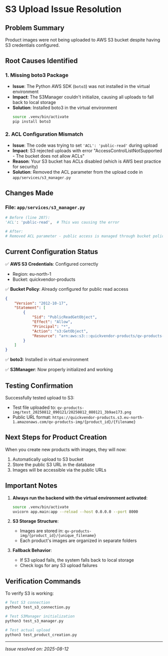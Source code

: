# S3 Upload Issue Resolution

## Problem Summary
Product images were not being uploaded to AWS S3 bucket despite having S3 credentials configured.

## Root Causes Identified

### 1. Missing boto3 Package
- **Issue**: The Python AWS SDK (`boto3`) was not installed in the virtual environment
- **Impact**: The S3Manager couldn't initialize, causing all uploads to fall back to local storage
- **Solution**: Installed boto3 in the virtual environment
  ```bash
  source .venv/bin/activate
  pip install boto3
  ```

### 2. ACL Configuration Mismatch
- **Issue**: The code was trying to set `'ACL': 'public-read'` during upload
- **Impact**: S3 rejected uploads with error "AccessControlListNotSupported - The bucket does not allow ACLs"
- **Reason**: Your S3 bucket has ACLs disabled (which is AWS best practice for security)
- **Solution**: Removed the ACL parameter from the upload code in `app/services/s3_manager.py`

## Changes Made

### File: `app/services/s3_manager.py`
```python
# Before (line 207):
'ACL': 'public-read',  # This was causing the error

# After:
# Removed ACL parameter - public access is managed through bucket policy instead
```

## Current Configuration Status

✅ **AWS S3 Credentials**: Configured correctly
- Region: eu-north-1
- Bucket: quickvendor-products

✅ **Bucket Policy**: Already configured for public read access
```json
{
    "Version": "2012-10-17",
    "Statement": [
        {
            "Sid": "PublicReadGetObject",
            "Effect": "Allow",
            "Principal": "*",
            "Action": "s3:GetObject",
            "Resource": "arn:aws:s3:::quickvendor-products/qv-products-img/*"
        }
    ]
}
```

✅ **boto3**: Installed in virtual environment

✅ **S3Manager**: Now properly initialized and working

## Testing Confirmation

Successfully tested upload to S3:
- Test file uploaded to: `qv-products-img/test_20250812_090121/20250812_080121_3b9ae173.png`
- Public URL format: `https://quickvendor-products.s3.eu-north-1.amazonaws.com/qv-products-img/{product_id}/{filename}`

## Next Steps for Product Creation

When you create new products with images, they will now:
1. Automatically upload to S3 bucket
2. Store the public S3 URL in the database
3. Images will be accessible via the public URLs

## Important Notes

1. **Always run the backend with the virtual environment activated**:
   ```bash
   source .venv/bin/activate
   uvicorn app.main:app --reload --host 0.0.0.0 --port 8000
   ```

2. **S3 Storage Structure**:
   - Images are stored in: `qv-products-img/{product_id}/{unique_filename}`
   - Each product's images are organized in separate folders

3. **Fallback Behavior**:
   - If S3 upload fails, the system falls back to local storage
   - Check logs for any S3 upload failures

## Verification Commands

To verify S3 is working:
```bash
# Test S3 connection
python3 test_s3_connection.py

# Test S3Manager initialization
python3 test_s3_manager.py

# Test actual upload
python3 test_product_creation.py
```

---
*Issue resolved on: 2025-08-12*

